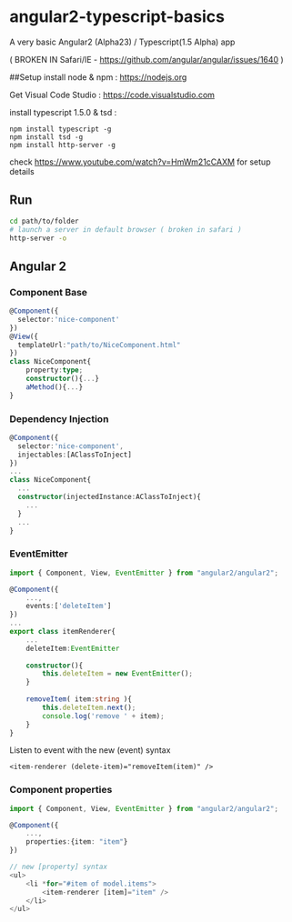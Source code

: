 # angular2-typescript-basics
A very basic Angular2 (Alpha23) / Typescript(1.5 Alpha) app

( BROKEN IN Safari/IE - https://github.com/angular/angular/issues/1640 )

##Setup
install node & npm : https://nodejs.org

Get Visual Code Studio : https://code.visualstudio.com

install typescript 1.5.0 & tsd :
```
npm install typescript -g
npm install tsd -g
npm install http-server -g
```
check https://www.youtube.com/watch?v=HmWm21cCAXM for setup details 

## Run

```bash
cd path/to/folder
# launch a server in default browser ( broken in safari )
http-server -o
```
## Angular 2
### Component Base
```typescript
@Component({
  selector:'nice-component'
})
@View({
  templateUrl:"path/to/NiceComponent.html"
})
class NiceComponent{
	property:type;
	constructor(){...}
	aMethod(){...}
}
```
### Dependency Injection
```typescript
@Component({
  selector:'nice-component',
  injectables:[AClassToInject]
})
...
class NiceComponent{
  ...
  constructor(injectedInstance:AClassToInject){
    ...
  }
  ...
}
```

### EventEmitter
```typescript
import { Component, View, EventEmitter } from "angular2/angular2";

@Component({
	...,
	events:['deleteItem']
})
...
export class itemRenderer{
	...
	deleteItem:EventEmitter
	
	constructor(){
		this.deleteItem = new EventEmitter();
	}
	
	removeItem( item:string ){
		this.deleteItem.next();
		console.log('remove ' + item);
	}
}
```
Listen to event with the new (event) syntax

```
<item-renderer (delete-item)="removeItem(item)" />
```

### Component properties
```typescript
import { Component, View, EventEmitter } from "angular2/angular2";

@Component({
	...,
	properties:{item: "item"}
})

// new [property] syntax
<ul>
	<li *for="#item of model.items"> 
		<item-renderer [item]="item" />
	</li>
</ul>
```
